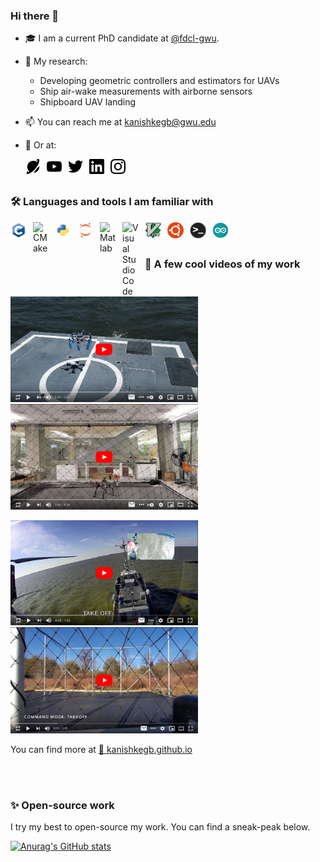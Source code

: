 ### Hi there 👋

- 🎓 I am a current PhD candidate at [@fdcl-gwu](https://github.com/fdcl-gwu).
- 🔬 My research:
    - Developing geometric controllers and estimators    for UAVs
    - Ship air-wake measurements with airborne sensors
    - Shipboard UAV landing
- 📫 You can reach me at kanishkegb@gwu.edu
- 💬 Or at:

  [<img align="left" src="./images/globe.svg" width="24px" alt="Website" width="300" style="padding-right:10px;" />](https://kanishkegb.github.io)
[<img align="left" src="./images/youtube.svg" width="24px" alt="Youtube" width="300" style="padding-right:10px;" />](https://youtube.com/kanishkegb)
[<img align="left" src="./images/twitter.svg" width="24px" alt="Twitter" width="300" style="padding-right:10px;" />](https://twitter.com/kanishkegb)
[<img align="left" src="./images/linkedin.svg" width="24px" alt="LinkedIn" width="300" style="padding-right:10px;" />](https://linkedin.com/in/kanishkegb)
[<img align="left" src="./images/instagram.svg" width="24px" alt="Instagram" width="300" style="padding-right:10px;" />](https://instagram.com/kanishkegb)

<br> </br>


### 🛠️ Languages and tools I am familiar with

<img align="left" alt="C++" width="26px" src="https://raw.githubusercontent.com/github/explore/f3e22f0dca2be955676bc70d6214b95b13354ee8/topics/c/c.png" style="padding-right:10px;" />
<img align="left" alt="CMake" width="25px" src="https://upload.wikimedia.org/wikipedia/commons/thumb/1/13/Cmake.svg/192px-Cmake.svg.png" style="padding-right:10px;" />
<img align="left" alt="Python" width="26px" src="https://raw.githubusercontent.com/github/explore/80688e429a7d4ef2fca1e82350fe8e3517d3494d/topics/python/python.png" style="padding-right:10px;" />
<img align="left" alt="Jupyter Notebook" width="26px" src="https://raw.githubusercontent.com/github/explore/80688e429a7d4ef2fca1e82350fe8e3517d3494d/topics/jupyter-notebook/jupyter-notebook.png" style="padding-right:10px;" />
<img align="left" alt="Matlab" width="26px" src="https://upload.wikimedia.org/wikipedia/commons/thumb/2/21/Matlab_Logo.png/242px-Matlab_Logo.png" style="padding-right:10px;" />
<img align="left" alt="Visual Studio Code" width="26px" src="https://cdn.jsdelivr.net/gh/devicons/devicon/icons/vscode/vscode-original.svg" style="padding-right:10px;" />
<img align="left" alt="Vim" width="26px" src="https://raw.githubusercontent.com/github/explore/80688e429a7d4ef2fca1e82350fe8e3517d3494d/topics/vim/vim.png" style="padding-right:10px;" />
<img align="left" alt="Ubuntu" width="26px" src="https://raw.githubusercontent.com/github/explore/80688e429a7d4ef2fca1e82350fe8e3517d3494d/topics/ubuntu/ubuntu.png" style="padding-right:10px;" />
<img align="left" alt="Shell Scripts" width="26px" src="https://raw.githubusercontent.com/github/explore/d92924b1d925bb134e308bd29c9de6c302ed3beb/topics/terminal/terminal.png" style="padding-right:10px;" />
<img align="left" alt="Arduino" width="26px" src="https://raw.githubusercontent.com/github/explore/80688e429a7d4ef2fca1e82350fe8e3517d3494d/topics/arduino/arduino.png" style="padding-right:10px;" />

<br> </br>

### 🎥 A few cool videos of my work
[<img src="images/landing_video.png" alt="Preliminary results for autonomous landing of a UAV on a moving ship" width="300"/>](http://www.youtube.com/watch?v=_WXyo45Oo1Y "Preliminary results for autonomous landing of a UAV on a moving ship")
[<img src="images/decoupled_yaw_video.png" alt="Geometric Controls of a Quadrotor UAV with the Decoupled Attitude Controls" width="300"/>](http://www.youtube.com/watch?v=w4UcEp5jb0E "Geometric Controls of a Quadrotor UAV with the Decoupled Attitude Controls")

[<img src="images/airwake_video.png" alt="Ship Air-Wake Detection Using Unmanned Aerial Vehicles" width="300"/>](http://www.youtube.com/watch?v=9FUpj1PZaP8 "Ship Air-Wake Detection Using Unmanned Aerial Vehicles")
[<img src="images/dkf_comparison_video.png" alt="UAV Control with the Delayed GPS Measurements" width="300"/>](http://www.youtube.com/watch?v=PfuGb5yhlLQ "UAV Control with the Delayed GPS Measurements")

You can find more at [🔗 kanishkegb.github.io](https://kanishkegb.github.io/)

<br> </br>

### ✨ Open-source work
I try my best to open-source my work. 
You can find a sneak-peak below.

[![Anurag's GitHub stats](https://github-readme-stats.vercel.app/api?username=kanishkegb&count_private=true&show_icons=true&theme=default&hide=stars)](https://kanishkegb.github.io)

<!-- [![Top Langs](https://github-readme-stats.vercel.app/api/top-langs/?username=kanishkegb&hide=jupyter%20notebook&layout=compact)](https://github.com/anuraghazra/github-readme-stats) -->
